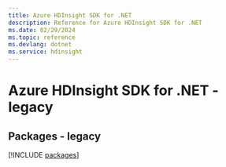 ```yaml
---
title: Azure HDInsight SDK for .NET
description: Reference for Azure HDInsight SDK for .NET
ms.date: 02/29/2024
ms.topic: reference
ms.devlang: dotnet
ms.service: hdinsight
---
```

# Azure HDInsight SDK for .NET - legacy
## Packages - legacy
[!INCLUDE [packages](hdinsight-index.md)]